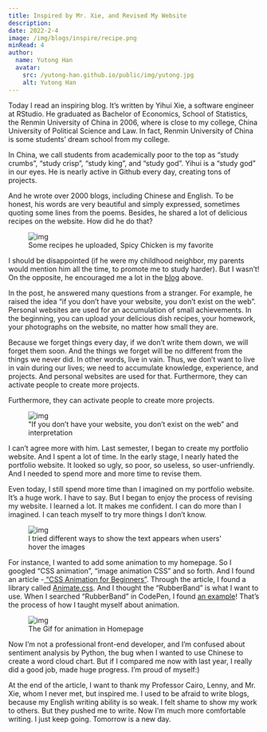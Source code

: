 ```yaml
---
title: Inspired by Mr. Xie, and Revised My Website
description: 
date: 2022-2-4
image: /img/blogs/inspire/recipe.png
minRead: 4
author:
  name: Yutong Han
  avatar:
    src: /yutong-han.github.io/public/img/yutong.jpg
    alt: Yutong Han
---
```


Today I read an inspiring blog. It’s written by Yihui Xie, a software engineer at RStudio. He graduated as Bachelor of Economics, School of Statistics, the Renmin University of China in 2006, where is close to my college, China University of Political Science and Law. In fact, Renmin University of China is some students’ dream school from my college.

In China, we call students from academically poor to the top as “study crumbs”, “study crisp”, “study king”, and “study god”. Yihui is a “study god” in our eyes. He is nearly active in Github every day, creating tons of projects.

And he wrote over 2000 blogs, including Chinese and English. To be honest, his words are very beautiful and simply expressed, sometimes quoting some lines from the poems. Besides, he shared a lot of delicious recipes on the website. How did he do that?

<figure class="blog-img-container">
  <img src="/img/blogs/inspire/recipe.png" class="blog-img-small" alt="img" loading="lazy" />
  <figcaption class="blog-img-caption">Some recipes he uploaded, Spicy Chicken is my favorite</figcaption>
</figure>

I should be disappointed (if he were my childhood neighbor, my parents would mention him all the time, to promote me to study harder). But I wasn’t! On the opposite, he encouraged me a lot in the [blog](https://yihui.org/cn/2019/07/inner-peace/) above.

In the post, he answered many questions from a stranger. For example, he raised the idea “if you don’t have your website, you don’t exist on the web”. Personal websites are used for an accumulation of small achievements. In the beginning, you can upload your delicious dish recipes, your homework, your photographs on the website, no matter how small they are.

Because we forget things every day, if we don’t write them down, we will forget them soon. And the things we forget will be no different from the things we never did. In other words, live in vain. Thus, we don’t want to live in vain during our lives; we need to accumulate knowledge, experience, and projects. And personal websites are used for that. Furthermore, they can activate people to create more projects.

Furthermore, they can activate people to create more projects.

<figure class="blog-img-container">
  <img src="/img/blogs/inspire/yihui.jpg" class="blog-img-small" alt="img" loading="lazy" />
  <figcaption class="blog-img-caption">"If you don’t have your website, you don’t exist on the web” and interpretation</figcaption>
</figure>

I can’t agree more with him. Last semester, I began to create my portfolio website. And I spent a lot of time. In the early stage, I nearly hated the portfolio website. It looked so ugly, so poor, so useless, so user-unfriendly. And I needed to spend more and more time to revise them.

Even today, I still spend more time than I imagined on my portfolio website. It’s a huge work. I have to say. But I began to enjoy the process of revising my website. I learned a lot. It makes me confident. I can do more than I imagined. I can teach myself to try more things I don’t know.

<figure class="blog-img-container">
  <img src="/img/blogs/inspire/hover.png" class="blog-img-small" alt="img" loading="lazy" />
  <figcaption class="blog-img-caption">I tried different ways to show the text appears when users' hover the images</figcaption>
</figure>

For instance, I wanted to add some animation to my homepage. So I googled “CSS animation”, “image animation CSS” and so forth. And I found an article -[ “CSS Animation for Beginners”](https://thoughtbot.com/blog/css-animation-for-beginners). Through the article, I found a library called [Animate.css](https://animate.style/). And I thought the “RubberBand” is what I want to use. When I searched “RubberBand” in CodePen, I found [an example](https://codepen.io/levineuland/pen/AmwCL)! That’s the process of how I taught myself about animation.

<figure class="blog-img-container">
  <img src="/img/blogs/inspire/profileanimation.gif" class="blog-img-small" alt="img" loading="lazy" />
  <figcaption class="blog-img-caption">The Gif for animation in Homepage</figcaption>
</figure>

Now I’m not a professional front-end developer, and I’m confused about sentiment analysis by Python, the bug when I wanted to use Chinese to create a word cloud chart. But if I compared me now with last year, I really did a good job, made huge progress. I’m proud of myself:)

At the end of the article, I want to thank my Professor Cairo, Lenny, and Mr. Xie, whom I never met, but inspired me. I used to be afraid to write blogs, because my English writing ability is so weak. I felt shame to show my work to others. But they pushed me to write. Now I’m much more comfortable writing. I just keep going. Tomorrow is a new day.
